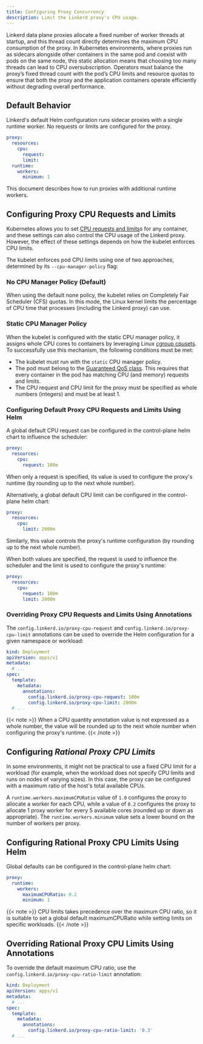 ```yaml
---
title: Configuring Proxy Concurrency
description: Limit the Linkerd proxy's CPU usage.
---
```


Linkerd data plane proxies allocate a fixed number of worker threads at startup,
and this thread count directly determines the maximum CPU consumption of the
proxy. In Kubernetes environments, where proxies run as sidecars alongside other
containers in the same pod and coexist with pods on the same node, this static
allocation means that choosing too many threads can lead to CPU
oversubscription. Operators must balance the proxy’s fixed thread count with the
pod’s CPU limits and resource quotas to ensure that both the proxy and the
application containers operate efficiently without degrading overall
performance.

## Default Behavior

Linkerd's default Helm configuration runs sidecar proxies with a single runtime
worker. No requests or limits are configured for the proxy.

```yaml
proxy:
  resources:
    cpu:
      request:
      limit:
  runtime:
    workers:
      minimum: 1
```

This document describes how to run proxies with additional runtime workers.

## Configuring Proxy CPU Requests and Limits

Kubernetes allows you to set [CPU requests and
limits](https://kubernetes.io/docs/tasks/configure-pod-container/assign-cpu-resource/#specify-a-cpu-request-and-a-cpu-limit)s
for any container, and these settings can also control the CPU usage of the
Linkerd proxy. However, the effect of these settings depends on how the kubelet
enforces CPU limits.

The kubelet enforces pod CPU limits using one of two approaches, determined by
its `--cpu-manager-policy` flag:

### No CPU Manager Policy (Default)

When using the default none policy, the kubelet relies on Completely Fair
Scheduler (CFS) quotas. In this mode, the Linux kernel limits the percentage of
CPU time that processes (including the Linkerd proxy) can use.

### Static CPU Manager Policy

When the kubelet is configured with the static CPU manager policy, it assigns
whole CPU cores to containers by leveraging Linux [cgroup
cpusets](https://www.kernel.org/doc/html/latest/admin-guide/cgroup-v2.html#cpuset).
To successfully use this mechanism, the following conditions must be met:

- The kubelet must run with the `static` CPU manager policy.
- The pod must belong to the [Guaranteed QoS
  class](https://kubernetes.io/docs/tasks/configure-pod-container/quality-service-pod#create-a-pod-that-gets-assigned-a-qos-class-of-guaranteed).
  This requires that every container in the pod has matching CPU (and memory)
  requests and limits.
- The CPU request and CPU limit for the proxy must be specified as whole numbers
  (integers) and must be at least 1.

### Configuring Default Proxy CPU Requests and Limits Using Helm

A global default CPU request can be configured in the control-plane helm chart
to influence the scheduler:

```yaml
proxy:
  resources:
    cpu:
      request: 100m
```

When only a request is specified, its value is used to configure the proxy's
runtime (by rounding up to the next whole number).

Alternatively, a global default CPU limit can be configured in the
control-plane helm chart:

```yaml
proxy:
  resources:
    cpu:
      limit: 2000m
```

Similarly, this value controls the proxy's runtime configuration (by rounding up
to the next whole number).

When both values are specified, the request is used to influence the scheduler
and the limit is used to configure the proxy's runtime:

```yaml
proxy:
  resources:
    cpu:
      request: 100m
      limit: 2000m
```

### Overriding Proxy CPU Requests and Limits Using Annotations

The `config.linkerd.io/proxy-cpu-request` and
`config.linkerd.io/proxy-cpu-limit` annotations can be used to override the Helm
configuration for a given namespace or workload:

```yaml
kind: Deployment
apiVersion: apps/v1
metadata:
  # ...
spec:
  template:
    metadata:
      annotations:
        config.linkerd.io/proxy-cpu-request: 100m
        config.linkerd.io/proxy-cpu-limit: 2000m
  # ...
```

{{< note >}} When a CPU quantity annotation value is not expressed as a whole
number, the value will be rounded up to the next whole number when configuring
the proxy's runtime. {{< /note >}}

## Configuring _Rational Proxy CPU Limits_

In some environments, it might not be practical to use a fixed CPU limit for a
workload (for example, when the workload does not specify CPU limits and runs on
nodes of varying sizes). In this case, the proxy can be configured with a
maximum ratio of the host's total available CPUs.

A `runtime.workers.maximumCPURatio` value of `1.0` configures the proxy to
allocate a worker for each CPU, while a value of `0.2` configures the proxy to
allocate 1 proxy worker for every 5 available cores (rounded up or down as
appropriate). The `runtime.workers.minimum` value sets a lower bound on the
number of workers per proxy.

## Configuring Rational Proxy CPU Limits Using Helm

Global defaults can be configured in the control-plane helm chart:

```yaml
proxy:
  runtime:
    workers:
      maximumCPURatio: 0.2
      minimum: 1
```

{{< note >}} CPU limits takes precedence over the maximum CPU ratio, so it is
suitable to set a global default maximumCPURatio while setting limits on
specific workloads. {{< /note >}}

## Overriding Rational Proxy CPU Limits Using Annotations

To override the default maximum CPU ratio, use the
`config.linkerd.io/proxy-cpu-ratio-limit` annotation:

```yaml
kind: Deployment
apiVersion: apps/v1
metadata:
  # ...
spec:
  template:
    metadata:
      annotations:
        config.linkerd.io/proxy-cpu-ratio-limit: '0.3'
  # ...
```
